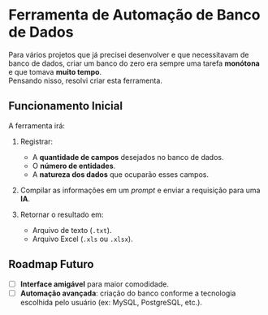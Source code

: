 # Ferramenta de Automação de Banco de Dados

Para vários projetos que já precisei desenvolver e que necessitavam de banco de dados, criar um banco do zero era sempre uma tarefa **monótona** e que tomava **muito tempo**.  
Pensando nisso, resolvi criar esta ferramenta.  

## Funcionamento Inicial  

A ferramenta irá:  
1. Registrar:  
   - A **quantidade de campos** desejados no banco de dados.  
   - O **número de entidades**.  
   - A **natureza dos dados** que ocuparão esses campos.  

2. Compilar as informações em um *prompt* e enviar a requisição para uma **IA**.  
3. Retornar o resultado em:  
   - Arquivo de texto (`.txt`).  
   - Arquivo Excel (`.xls` ou `.xlsx`).  

## Roadmap Futuro  

- [ ] **Interface amigável** para maior comodidade.  
- [ ] **Automação avançada**: criação do banco conforme a tecnologia escolhida pelo usuário (ex: MySQL, PostgreSQL, etc.).
